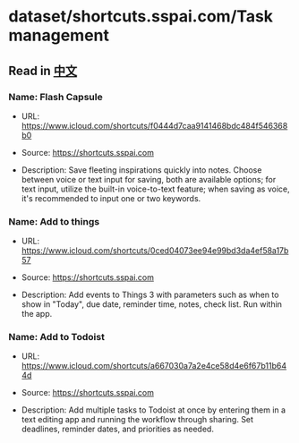 # dataset/shortcuts.sspai.com/Task management

## Read in [中文](README_ZH.md)

### Name: Flash Capsule

- URL: https://www.icloud.com/shortcuts/f0444d7caa9141468bdc484f546368b0

- Source: https://shortcuts.sspai.com

- Description: Save fleeting inspirations quickly into notes. Choose between voice or text input for saving, both are available options; for text input, utilize the built-in voice-to-text feature; when saving as voice, it's recommended to input one or two keywords.

### Name: Add to things

- URL: https://www.icloud.com/shortcuts/0ced04073ee94e99bd3da4ef58a17b57

- Source: https://shortcuts.sspai.com

- Description: Add events to Things 3 with parameters such as when to show in "Today", due date, reminder time, notes, check list. Run within the app.

### Name: Add to Todoist

- URL: https://www.icloud.com/shortcuts/a667030a7a2e4ce58d4e6f67b11b644d

- Source: https://shortcuts.sspai.com

- Description: Add multiple tasks to Todoist at once by entering them in a text editing app and running the workflow through sharing. Set deadlines, reminder dates, and priorities as needed.


